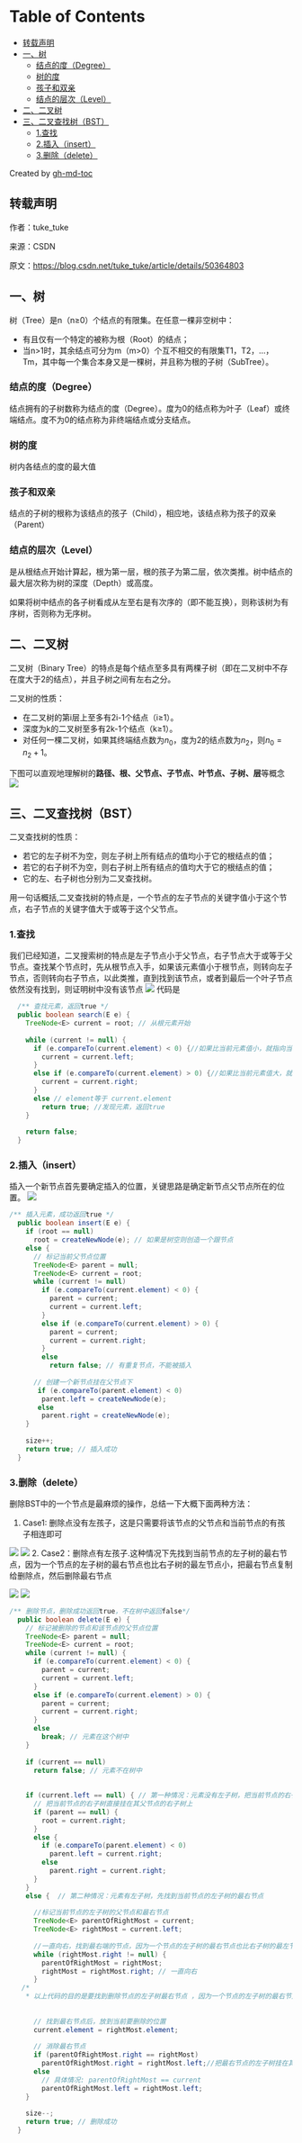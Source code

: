 Table of Contents
=================

* [转载声明](#转载声明)
* [一、树](#一树)
    * [结点的度（Degree）](#结点的度degree)
    * [树的度](#树的度)
    * [孩子和双亲](#孩子和双亲)
    * [结点的层次（Level）](#结点的层次level)
* [二、二叉树](#二二叉树)
* [三、二叉查找树（BST）](#三二叉查找树bst)
    * [1.查找](#1查找)
    * [2.插入（insert）](#2插入insert)
    * [3.删除（delete）](#3删除delete)

Created by [gh-md-toc](https://github.com/ekalinin/github-markdown-toc)

## 转载声明
作者：tuke_tuke 

来源：CSDN 

原文：https://blog.csdn.net/tuke_tuke/article/details/50364803 
## 一、树
树（Tree）是n（n≥0）个结点的有限集。在任意一棵非空树中：
+ 有且仅有一个特定的被称为根（Root）的结点；
+ 当n>1时，其余结点可分为m（m>0）个互不相交的有限集T1，T2，…，Tm，其中每一个集合本身又是一棵树，并且称为根的子树（SubTree）。

### 结点的度（Degree）

结点拥有的子树数称为结点的度（Degree）。度为0的结点称为叶子（Leaf）或终端结点。度不为0的结点称为非终端结点或分支结点。

### 树的度

树内各结点的度的最大值

### 孩子和双亲

结点的子树的根称为该结点的孩子（Child），相应地，该结点称为孩子的双亲（Parent）

### 结点的层次（Level）

是从根结点开始计算起，根为第一层，根的孩子为第二层，依次类推。树中结点的最大层次称为树的深度（Depth）或高度。

如果将树中结点的各子树看成从左至右是有次序的（即不能互换），则称该树为有序树，否则称为无序树。

## 二、二叉树

二叉树（Binary Tree）的特点是每个结点至多具有两棵子树（即在二叉树中不存在度大于2的结点），并且子树之间有左右之分。

二叉树的性质：
+ 在二叉树的第i层上至多有2i-1个结点（i≥1）。
+ 深度为k的二叉树至多有2k-1个结点（k≥1）。
+ 对任何一棵二叉树，如果其终端结点数为$n_0$，度为2的结点数为$n_2$，则$n_0=n_2+1$。

下图可以直观地理解树的**路径、根、父节点、子节点、叶节点、子树、层**等概念
![](https://img-blog.csdn.net/20151220172047842?watermark/2/text/aHR0cDovL2Jsb2cuY3Nkbi5uZXQv/font/5a6L5L2T/fontsize/400/fill/I0JBQkFCMA==/dissolve/70/gravity/Center)

## 三、二叉查找树（BST）
二叉查找树的性质：
+ 若它的左子树不为空，则左子树上所有结点的值均小于它的根结点的值；
+ 若它的右子树不为空，则右子树上所有结点的值均大于它的根结点的值；
+ 它的左、右子树也分别为二叉查找树。

用一句话概括,二叉查找树的特点是，一个节点的左子节点的关键字值小于这个节点，右子节点的关键字值大于或等于这个父节点。

### 1.查找
我们已经知道，二叉搜索树的特点是左子节点小于父节点，右子节点大于或等于父节点。查找某个节点时，先从根节点入手，如果该元素值小于根节点，则转向左子节点，否则转向右子节点，以此类推，直到找到该节点，或者到最后一个叶子节点依然没有找到，则证明树中没有该节点
![](https://img-blog.csdn.net/20151220172818151)
代码是
```java
  /** 查找元素，返回true */
  public boolean search(E e) {
    TreeNode<E> current = root; // 从根元素开始
 
    while (current != null) {
      if (e.compareTo(current.element) < 0) {//如果比当前元素值小，就指向当前元素的左子树
        current = current.left;
      }
      else if (e.compareTo(current.element) > 0) {//如果比当前元素值大，就指向当前元素的右子树
        current = current.right;
      }
      else // element等于 current.element
        return true; //发现元素，返回true
    }
 
    return false;
  }
```
### 2.插入（insert）
插入一个新节点首先要确定插入的位置，关键思路是确定新节点父节点所在的位置。
![](https://img-blog.csdn.net/20151220173059650)
```java
/** 插入元素，成功返回true */
  public boolean insert(E e) {
    if (root == null)
      root = createNewNode(e); // 如果是树空则创造一个跟节点
    else {
      // 标记当前父节点位置
      TreeNode<E> parent = null;
      TreeNode<E> current = root;
      while (current != null)
        if (e.compareTo(current.element) < 0) {
          parent = current;
          current = current.left;
        }
        else if (e.compareTo(current.element) > 0) {
          parent = current;
          current = current.right;
        }
        else
          return false; // 有重复节点，不能被插入
 
      // 创建一个新节点挂在父节点下
       if (e.compareTo(parent.element) < 0)
        parent.left = createNewNode(e);
       else
        parent.right = createNewNode(e);
    }
 
    size++;
    return true; // 插入成功
  }
```
### 3.删除（delete）
删除BST中的一个节点是最麻烦的操作，总结一下大概下面两种方法：
1. Case1: 删除点没有左孩子，这是只需要将该节点的父节点和当前节点的有孩子相连即可

![](https://img-blog.csdn.net/20151220173534952)
![](https://img-blog.csdn.net/20151220173547114)
2. Case2：删除点有左孩子.这种情况下先找到当前节点的左子树的最右节点，因为一个节点的左子树的最右节点也比右子树的最左节点小，把最右节点复制给删除点，然后删除最右节点

![](https://img-blog.csdn.net/20151220173942159)
![](https://img-blog.csdn.net/20151220174006810)
```java
/** 删除节点，删除成功返回true，不在树中返回false*/
  public boolean delete(E e) {
    // 标记被删除的节点和该节点的父节点位置
    TreeNode<E> parent = null; 
    TreeNode<E> current = root;
    while (current != null) {
      if (e.compareTo(current.element) < 0) {
        parent = current;
        current = current.left;
      }
      else if (e.compareTo(current.element) > 0) {
        parent = current;
        current = current.right;
      }
      else
        break; // 元素在这个树中
    }
 
    if (current == null)
      return false; // 元素不在树中
 
    
    if (current.left == null) { // 第一种情况：元素没有左子树，把当前节点的右子树直接挂在其父节点的右子树上
      // 把当前节点的右子树直接挂在其父节点的右子树上
      if (parent == null) {
        root = current.right;
      }
      else {
        if (e.compareTo(parent.element) < 0)
          parent.left = current.right;
        else
          parent.right = current.right;
      }
    }
    else {  // 第二种情况：元素有左子树，先找到当前节点的左子树的最右节点
     
      //标记当前节点的左子树的父节点和最右节点
      TreeNode<E> parentOfRightMost = current;
      TreeNode<E> rightMost = current.left;
      
      //一直向右，找到最右端的节点，因为一个节点的左子树的最右节点也比右子树的最左节点小
      while (rightMost.right != null) {
        parentOfRightMost = rightMost;
        rightMost = rightMost.right; // 一直向右
      }
   /*
    * 以上代码的目的是要找到删除节点的左子树最右节点 ，因为一个节点的左子树的最右节点也比右子树的最左节点小*/
      
      
      // 找到最右节点后，放到当前要删除的位置
      current.element = rightMost.element;
 
      // 消除最右节点
      if (parentOfRightMost.right == rightMost)
        parentOfRightMost.right = rightMost.left;//把最右节点的左子树挂在其父节点的右子树上
      else
        // 具体情况: parentOfRightMost == current
        parentOfRightMost.left = rightMost.left;     
    }
 
    size--;
    return true; // 删除成功
  }
```